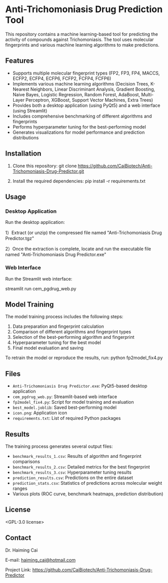 # Anti-Trichomoniasis Drug Prediction Tool

This repository contains a machine learning-based tool for predicting the activity of compounds against Trichomoniasis. The tool uses molecular fingerprints and various machine learning algorithms to make predictions.

## Features

- Supports multiple molecular fingerprint types (FP2, FP3, FP4, MACCS, ECFP2, ECFP4, ECFP6, FCFP2, FCFP4, FCFP6)
- Implements various machine learning algorithms (Decision Trees, K-Nearest Neighbors, Linear Discriminant Analysis, Gradient Boosting, Naive Bayes, Logistic Regression, Random Forest, AdaBoost, Multi-Layer Perceptron, XGBoost, Support Vector Machines, Extra Trees)
- Provides both a desktop application (using PyQt5) and a web interface (using Streamlit)
- Includes comprehensive benchmarking of different algorithms and fingerprints
- Performs hyperparameter tuning for the best-performing model
- Generates visualizations for model performance and prediction distributions

## Installation

1. Clone this repository:
git clone https://github.com/CaiBiotech/Anti-Trichomoniasis-Drug-Predictor.git

2. Install the required dependencies:
pip install -r requirements.txt

## Usage
### Desktop Application

Run the desktop application:

1）Extract (or unzip) the compressed file named "Anti-Trichomoniasis Drug Predictor.tgz"

2）Once the extraction is complete, locate and run the executable file named "Anti-Trichomoniasis Drug Predictor.exe"

### Web Interface

Run the Streamlit web interface:

streamlit run cem_pgdrug_web.py

## Model Training

The model training process includes the following steps:
1. Data preparation and fingerprint calculation
2. Comparison of different algorithms and fingerprint types
3. Selection of the best-performing algorithm and fingerprint
4. Hyperparameter tuning for the best model
5. Final model evaluation and saving

To retrain the model or reproduce the results, run:
python fp2model_fix4.py

## Files

- `Anti-Trichomoniasis Drug Predictor.exe`: PyQt5-based desktop application
- `cem_pgdrug_web.py`: Streamlit-based web interface
- `fp2model_fix4.py`: Script for model training and evaluation
- `best_model.joblib`: Saved best-performing model
- `icon.png`: Application icon
- `requirements.txt`: List of required Python packages

## Results

The training process generates several output files:
- `benchmark_results_1.csv`: Results of algorithm and fingerprint comparisons
- `benchmark_results_2.csv`: Detailed metrics for the best fingerprint
- `benchmark_results_3.csv`: Hyperparameter tuning results
- `prediction_results.csv`: Predictions on the entire dataset
- `prediction_stats.csv`: Statistics of predictions across molecular weight ranges
- Various plots (ROC curve, benchmark heatmaps, prediction distribution)

## License

<GPL-3.0 license>

## Contact

Dr. Haiming Cai

E-mail: haiming_cai@hotmail.com

Project Link: https://github.com/CaiBiotech/Anti-Trichomoniasis-Drug-Predictor
